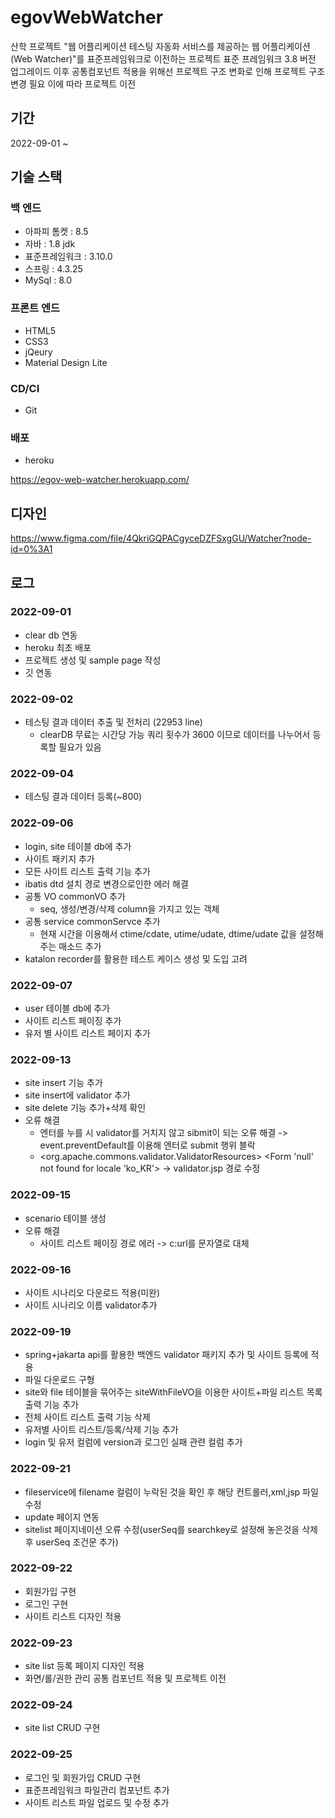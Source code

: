 # egovWebWatcher
산학 프로젝트 "웹 어플리케이션 테스팅 자동화 서비스를 제공하는 웹 어플리케이션(Web Watcher)"를 표준프레임워크로 이전하는 프로젝트
표준 프레임워크 3.8 버전 업그레이드 이후 공통컴포넌트 적용을 위해선 프로젝트 구조 변화로 인해 프로젝트 구조 변경 필요
이에 따라 프로젝트 이전 

## 기간

2022-09-01 ~


## 기술 스택

### 백 엔드
- 아파피 톰켓 : 8.5
- 자바 : 1.8 jdk
- 표준프레임워크 : 3.10.0
- 스프링 : 4.3.25
- MySql : 8.0

### 프론트 엔드
- HTML5
- CSS3
- jQeury
- Material Design Lite

### CD/CI
- Git

### 배포

- heroku

https://egov-web-watcher.herokuapp.com/

## 디자인
https://www.figma.com/file/4QkriGQPACgyceDZFSxgGU/Watcher?node-id=0%3A1

## 로그

### 2022-09-01 
- clear db 연동
- heroku 최초 배포
- 프로젝트 생성 및 sample page 작성
- 깃 연동

### 2022-09-02
- 테스팅 결과 데이터 추출 및 전처리 (22953 line)
  * clearDB 무료는 시간당 가능 쿼리 횟수가 3600 이므로 데이터를 나누어서 등록할 필요가 있음 
  
### 2022-09-04
- 테스팅 결과 데이터 등록(~800)

### 2022-09-06
- login, site 테이블 db에 추가
- 사이트 패키지 추가
- 모든 사이트 리스트 출력 기능 추가
- ibatis dtd 설치 경로 변경으로인한 에러 해결
- 공통 VO commonVO 추가
  * seq, 생성/변경/삭제 column을 가지고 있는 객체
- 공통 service commonServce 추가
  * 현재 시간을 이용해서 ctime/cdate, utime/udate, dtime/udate 값을 설정해주는 매소드 추가
- katalon recorder를 활용한 테스트 케이스 생성 및 도입 고려

### 2022-09-07
- user 테이블 db에 추가
- 사이트 리스트 페이징 추가
- 유저 별 사이트 리스트 페이지 추가

### 2022-09-13
- site insert 기능 추가
- site insert에 validator 추가
- site delete 기능 추가+삭제 확인
- 오류 해결
  * 엔터를 누를 시 validator를 거치지 않고 sibmit이 되는 오류 해결 -> event.preventDefault를 이용해 엔터로 submit 행위 블락
  * <Warning> <org.apache.commons.validator.ValidatorResources> <BEA-000000> <Form 'null' not found for locale 'ko_KR'> -> validator.jsp 경로 수정
  
### 2022-09-15
 - scenario 테이블 생성
 - 오류 해결
   * 사이트 리스트 페이징 경로 에러 -> c:url를 문자열로 대체
 ### 2022-09-16
 - 사이트 시나리오 다운로드 적용(미완)
 - 사이트 시나리오 이름 validator추가
 
 ### 2022-09-19
 - spring+jakarta api를 활용한 백엔드 validator 패키지 추가 및 사이트 등록에 적용
 - 파일 다운로드 구형
 - site와 file 테이블을 묶어주는 siteWithFileVO을 이용한 사이트+파일 리스트 목록 출력 기능 추가
 - 전체 사이트 리스트 출력 기능 삭제
 - 유저별 사이트 리스트/등록/삭제 기능 추가
 - login 및 유저 컬럼에 version과 로그인 실패 관련 컬럼 추가
 
  ### 2022-09-21
 - fileservice에 filename 컬럼이 누락된 것을 확인 후 해당 컨트롤러,xml,jsp 파일 수정
 - update 페이지 연동
 - sitelist 페이지네이션 오류 수정(userSeq를 searchkey로 설정해 놓은것을 삭제 후 userSeq 조건문 추가)
 
 ### 2022-09-22
  - 회원가입 구현
  - 로그인 구현
  - 사이트 리스트 디자인 적용

 ### 2022-09-23
  - site list 등록 페이지 디자인 적용
  - 화면/롤/권한 관리 공통 컴포넌트 적용 및 프로젝트 이전
  
 ### 2022-09-24
  - site list CRUD 구현
 
 ### 2022-09-25
  - 로그인 및 회원가입 CRUD 구현
  - 표준프레임워크 파일관리 컴포넌트 추가
  - 사이트 리스트 파일 업로드 및 수정 추가
